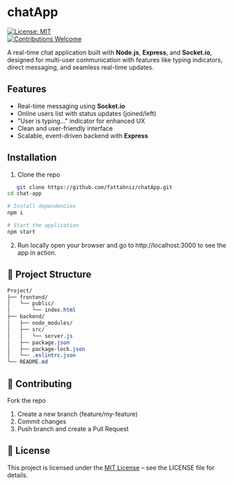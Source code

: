 # chatApp

[![License: MIT](https://img.shields.io/badge/License-MIT-green.svg)](LICENSE)   
[![Contributions Welcome](https://img.shields.io/badge/Contributions-Welcome-brightgreen.svg)](CONTRIBUTING.md)  

A real-time chat application built with **Node.js**, **Express**, and **Socket.io**, designed for multi-user communication with features like typing indicators, direct messaging, and seamless real-time updates.

##  Features

- Real-time messaging using **Socket.io**  
- Online users list with status updates (joined/left)  
- "User is typing…" indicator for enhanced UX  
- Clean and user-friendly interface  
- Scalable, event-driven backend with **Express**

## Installation
1. Clone the repo
```bash
   git clone https://github.com/fattahniz/chatApp.git
cd chat-app

# Install dependencies
npm i

# Start the application
npm start
```

2. Run locally
open your browser and go to http://localhost:3000 to see the app in action.

## 📂 Project Structure
```css
Project/
├── frontend/
│   └── public/
│       └── index.html
├── backend/
│   ├── node_modules/
│   ├── src/
│   │   └── server.js
│   ├── package.json
│   ├── package-lock.json
│   └── .eslintrc.json
└── README.md
```

## 🤝 Contributing
Fork the repo

1. Create a new branch (feature/my-feature)
2. Commit changes
3. Push branch and create a Pull Request

## 📄 License
This project is licensed under the [MIT License](LICENSE) – see the LICENSE
file for details.
